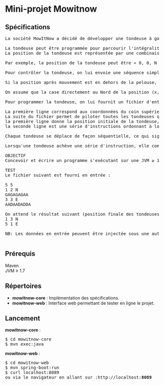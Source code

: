 # Mini-projet Mowitnow
## Sp&eacute;cifications
<pre>
La soci&eacute;t&eacute; MowItNow a d&eacute;cid&eacute; de d&eacute;velopper une tondeuse &agrave; gazon automatique, destin&eacute;e aux surfaces rectangulaires.

La tondeuse peut être programm&eacute;e pour parcourir l'int&eacute;gralit&eacute; de la surface.
La position de la tondeuse est repr&eacute;sent&eacute;e par une combinaison de coordonn&eacute;es (x,y) et d'une lettre indiquant l'orientation selon la notation cardinale anglaise (N,E,W,S). La pelouse est divis&eacute;e en grille pour simplifier la navigation. 

Par exemple, la position de la tondeuse peut être « 0, 0, N », ce qui signifie qu'elle se situe dans le coin inf&eacute;rieur gauche de la pelouse, et orient&eacute;e vers le Nord.

Pour contr&ocirc;ler la tondeuse, on lui envoie une s&eacute;quence simple de lettres. Les lettres possibles sont « D », « G » et « A ». « D » et « G » font pivoter la tondeuse de 90° &agrave; droite ou &agrave; gauche respectivement, sans la d&eacute;placer. « A » signifie que l'on avance la tondeuse d'une case dans la direction &agrave; laquelle elle fait face, et sans modifier son orientation.

Si la position apr&egrave;s mouvement est en dehors de la pelouse, la tondeuse ne bouge pas, conserve son orientation et traite la commande suivante. 

On assume que la case directement au Nord de la position (x, y) a pour coordonn&eacute;es (x, y+1).

Pour programmer la tondeuse, on lui fournit un fichier d'entr&eacute;e construit comme suit :

La premi&egrave;re ligne correspond aux coordonn&eacute;es du coin sup&eacute;rieur droit de la pelouse, celles du coin inf&eacute;rieur gauche sont suppos&eacute;es être (0,0)
La suite du fichier permet de piloter toutes les tondeuses qui ont &eacute;t&eacute; d&eacute;ploy&eacute;es. Chaque tondeuse a deux lignes la concernant :
la premi&egrave;re ligne donne la position initiale de la tondeuse, ainsi que son orientation. La position et l'orientation sont fournies sous la forme de 2 chiffres et une lettre, s&eacute;par&eacute;s par un espace</li>
la seconde ligne est une s&eacute;rie d'instructions ordonnant &agrave; la tondeuse d'explorer la pelouse. Les instructions sont une suite de caract&egrave;res sans espaces.

Chaque tondeuse se d&eacute;place de façon s&eacute;quentielle, ce qui signifie que la seconde tondeuse ne bouge que lorsque la premi&egrave;re a ex&eacute;cut&eacute; int&eacute;gralement sa s&eacute;rie d'instructions.

Lorsqu'une tondeuse ach&egrave;ve une s&eacute;rie d'instruction, elle communique sa position et son orientation.

OBJECTIF
Concevoir et &eacute;crire un programme s'ex&eacute;cutant sur une JVM ≥ 1.7 ou un serveur node.js, et impl&eacute;mentant la sp&eacute;cification ci-dessus et passant le test ci-apr&egrave;s

TEST
Le fichier suivant est fourni en entr&eacute;e :<br>
5 5
1 2 N
GAGAGAGAA
3 3 E
AADAADADDA

On attend le r&eacute;sultat suivant (position finale des tondeuses) :
1 3 N
5 1 E

NB: Les donn&eacute;es en entr&eacute;e peuvent être inject&eacute;e sous une autre forme qu'un fichier (par exemple un test automatis&eacute;).

</pre>
## Pr&eacute;requis
Maven<br>
JVM ≥ 1.7

## R&eacute;pertoires
* __mowitnow-core__ : Impl&eacute;mentation des sp&eacute;cifications.
* __mowitnow-web__ : Interface web permettant de tester en ligne le projet.

## Lancement

__mowitnow-core__ :
<pre>
$ cd mowitnow-core
$ mvn exec:java
</pre>

__mowitnow-web__ :
<pre>
$ cd mowitnow-web
$ mvn spring-boot:run
$ curl localhost:8089
ou via le navigateur en allant sur :http://localhost:<b>8089
</pre>




